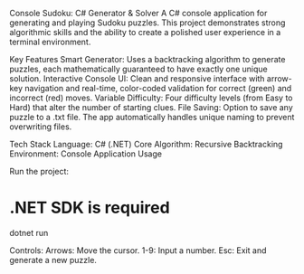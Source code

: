 Console Sudoku: C# Generator & Solver
A C# console application for generating and playing Sudoku puzzles. This project demonstrates strong algorithmic skills and the ability to create a polished user experience in a terminal environment.

Key Features
Smart Generator: Uses a backtracking algorithm to generate puzzles, each mathematically guaranteed to have exactly one unique solution.
Interactive Console UI: Clean and responsive interface with arrow-key navigation and real-time, color-coded validation for correct (green) and incorrect (red) moves.
Variable Difficulty: Four difficulty levels (from Easy to Hard) that alter the number of starting clues.
File Saving: Option to save any puzzle to a .txt file. The app automatically handles unique naming to prevent overwriting files.

Tech Stack
Language: C# (.NET)
Core Algorithm: Recursive Backtracking
Environment: Console Application
Usage

Run the project:
# .NET SDK is required
dotnet run

Controls:
Arrows: Move the cursor.
1-9: Input a number.
Esc: Exit and generate a new puzzle.
